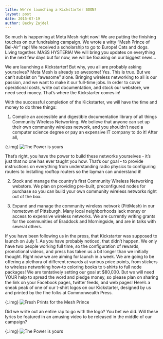 ```yaml
---
title: We're launching a Kickstarter SOON!
layout: post
date: 2015-07-19
author: Becky Zajdel
---
```


So much is happening at Meta Mesh right now! We are putting the finishing touches on our fundraising campaign. We wrote a witty “Mesh Prince of Bel-Air” rap! We received a scholarship to go to Europe! Cats and dogs. Living together. MASS HYSTERIA! We will bring you updates on everything in the next few days but for now, we will be focusing on our biggest news...

We are launching a Kickstarter! But why, you all are probably asking yourselves? Meta Mesh is already so awesome! Yes. This is true. But we can’t subsist on “awesome” alone. Bringing wireless networking to all is our passion, and we want to make it our full-time jobs. In order to cover operational costs, write out documentation, and stock our webstore, we need seed money. That’s where the Kickstarter comes in! 

With the successful completion of the Kickstarter, we will have the time and money to do three things: 

1. Compile an accessible and digestible documentation library of all things Community Wireless Networking. We believe that anyone can set up their own community wireless network, and you shouldn’t need a computer science degree or pay an expensive IT company to do it! After all, 

{:.img}
![The Power is yours](http://imgur.com/dXCCJlC)

That’s right, you have the power to build these networks yourselves - it’s just that no one has ever taught you how. That’s our goal - to provide instructions on everything from understanding radio physics to configuring routers to installing rooftop routers so the layman can understand it! 

2. Stock and manage the country’s first Community Wireless Networking webstore. We plan on providing pre-built, preconfigured nodes for purchase so you can build your own community wireless networks right out of the box. 

3. Expand and manage the community wireless network (PittMesh) in our hometown of Pittsburgh. Many local neighborhoods lack money or access to expensive wireless networks. We are currently writing grants for the communities of Braddock and Morningside, and are in talks with several others. 

If you have been following us in the press, that Kickstarter was supposed to launch on July 1.  As you have probably noticed, that didn’t happen. We only have two people working full time, so the configuration of rewards, promotional videos, and press has taken us a bit longer than we initially thought.  Right now we are aiming for launch in a week. We are going to be offering a plethora of different rewards at various price points, from stickers to wireless networking how-to coloring books to t-shirts to full node packages! We are tentatively setting our goal at $80,000. But we will need YOUR help to spread the word and pledge money, so please plan on sharing the link on your Facebook pages, twitter feeds, and web pages! Here’s a sneak peak of one of our t-shirt logos on our Kickstarter, designed by us and printed by the fine folks at Commonwealth Press.

{:.img}
![Fresh Prints for the Mesh Prince](http://imgur.com/z2FOOW4)

Did we write out an entire rap to go with the logo? You bet we did. Will these lyrics be featured in an amusing video to be released in the middle of our campaign? 

{:.img}
![The Power is yours](http://imgur.com/9utS7DH)
